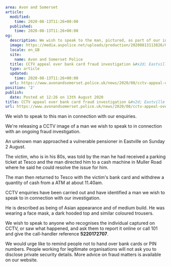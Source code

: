 ```yaml
area: Avon and Somerset
article:
  modified:
    time: 2020-08-13T11:26+00:00
  published:
    time: 2020-08-13T11:26+00:00
og:
  description: We wish to speak to the man, pictured, as part of our investigation into a fraud matter.
  image: https://media.aspolice.net/uploads/production/20200813113826/CCTV-appeal-5220172707-web.jpg
  locale: en_GB
  site:
    name: Avon and Somerset Police
  title: CCTV appeal over bank card fraud investigation &#x2d; Eastville | Avon and Somerset Police
  type: article
  updated:
    time: 2020-08-13T11:26+00:00
  url: https://www.avonandsomerset.police.uk/news/2020/08/cctv-appeal-over-bank-card-fraud-investigation-eastville/
position: '2'
publish:
  date: Posted at 12:26 on 13th August 2020
title: CCTV appeal over bank card fraud investigation &#x2d; Eastville | Avon and Somerset Police
url: https://www.avonandsomerset.police.uk/news/2020/08/cctv-appeal-over-bank-card-fraud-investigation-eastville/
```

We wish to speak to this man in connection with our enquiries.

We're releasing a CCTV image of a man we wish to speak to in connection with an ongoing fraud investigation.

An unknown man approached a vulnerable pensioner in Eastville on Sunday 2 August.

The victim, who is in his 80s, was told by the man he had received a parking ticket at Tesco and the man directed him to a cash machine in Muller Road where he said he could resolve the issue for him.

The man then returned to Tesco with the victim's bank card and withdrew a quantity of cash from a ATM at about 11.40am.

CCTV enquiries have been carried out and have identified a man we wish to speak to in connection with our investigation.

He is described as being of Asian appearance and of medium build. He was wearing a face mask, a dark hooded top and similar coloured trousers.

We wish to speak to anyone who recognises the individual captured on CCTV, or saw what happened, and ask them to report it online or call 101 and give the call-handler reference **5220172707**.

We would urge like to remind people not to hand over bank cards or PIN numbers. People working for legitimate organisations will not ask you to disclose private security details. More advice on fraud matters is available on our website.

